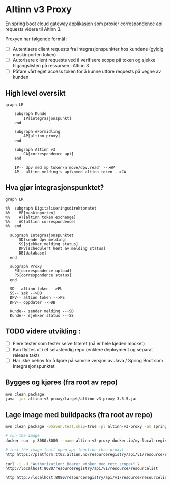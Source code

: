 # Altinn v3 Proxy
En spring boot cloud gateway applikasjon som proxier correspondence api requests videre til Altinn 3.

Proxyen har følgende formål :
- [ ] Autentisere client requests fra Integrasjonspunkter hos kundene (gyldig maskinporten token)
- [ ] Autorisere client requests ved å verifisere scope på token og sjekke tilgangslisten på ressursen i Altinn 3
- [ ] Påføre vårt eget access token for å kunne utføre requests på vegne av kunden

## High level oversikt
```mermaid
graph LR

    subgraph Kunde
        IP[integrasjonspunkt]
    end

    subgraph eFormidling
        AP[altinn proxy]
    end

    subgraph Altinn v3
        CA[correspondence api]
    end

    IP-- dpv med mp token\n'move/dpv.read' -->AP
    AP-- altinn melding's api\nmed altinn token -->CA

```

## Hva gjør integrasjonspunktet?
```mermaid
graph LR
  
%%  subgraph Digitaliseringsdirektoratet
%%    MP[maskinporten]
%%    AT[altinn token exchange]
%%    AC[altinn correspondence]
%%  end
  
  subgraph Integrasjonspunktet
      SD[sende dpv melding]
      SS[sjekker melding status]
      DPV[schedulert hent av melding status]
      DB[database]
  end
  
  subgraph Proxy
    PU[correspondence upload]
    PS[correspondence status]
  end
  
  SD-- altinn token -->PU
  SS-- søk -->DB
  DPV-- altinn token -->PS
  DPV-- oppdater -->DB
  
  Kunde-- sender melding ---SD
  Kunde-- sjekker status ---SS
```

## TODO videre utvikling :
- [ ] Flere tester som tester selve filteret (nå er hele kjeden mocket)
- [ ] Kan flyttes ut i et selvstendig repo (enklere deployment og separat release takt)
- [ ] Har ikke behov for å kjøre på samme versjon av Java / Spring Boot som Integrasjonspunktet

## Bygges og kjøres (fra root av repo)
```bash
mvn clean package
java -jar altinn-v3-proxy/target/altinn-v3-proxy-3.5.5.jar
```

## Lage image med buildpacks (fra root av repo)
```bash
mvn clean package -Dmaven.test.skip=true -pl altinn-v3-proxy -am spring-boot:build-image -Dspring-boot.build-image.imageName=my-local-registery/altinn-v3-proxy:2025-09-06-1501-14a43cb6 -Dspring-boot.build-image.builder=paketobuildpacks/builder-jammy-tiny

# run the image
docker run -p 8080:8080 --name altinn-v3-proxy docker.io/my-local-registery/altinn-v3-proxy:2025-09-06-1501-14a43cb6

# test the image (call open api function thru proxy) :
http https://platform.tt02.altinn.no/resourceregistry/api/v1/resource/resourcelist

curl -i -H "Authorization: Bearer <token med rett scope>" \
http://localhost:8080/resourceregistry/api/v1/resource/resourcelist

http http://localhost:8080/resourceregistry/api/v1/resource/resourcelist
```
